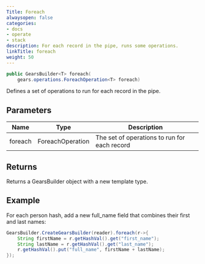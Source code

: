 ```yaml
---
Title: Foreach
alwaysopen: false
categories:
- docs
- operate
- stack
description: For each record in the pipe, runs some operations.
linkTitle: foreach
weight: 50
---
```


```java
public GearsBuilder<T> foreach​(
    gears.operations.ForeachOperation<T> foreach)
```

Defines a set of operations to run for each record in the pipe.

## Parameters

| Name | Type | Description |
|------|------|-------------|
| foreach | ForeachOperation<T> | The set of operations to run for each record |

## Returns

Returns a GearsBuilder object with a new template type.

## Example

For each person hash, add a new full_name field that combines their first and last names:

```java
GearsBuilder.CreateGearsBuilder(reader).foreach(r->{
    String firstName = r.getHashVal().get("first_name");
    String lastName = r.getHashVal().get("last_name");
   	r.getHashVal().put("full_name", firstName + lastName);
}); 
```